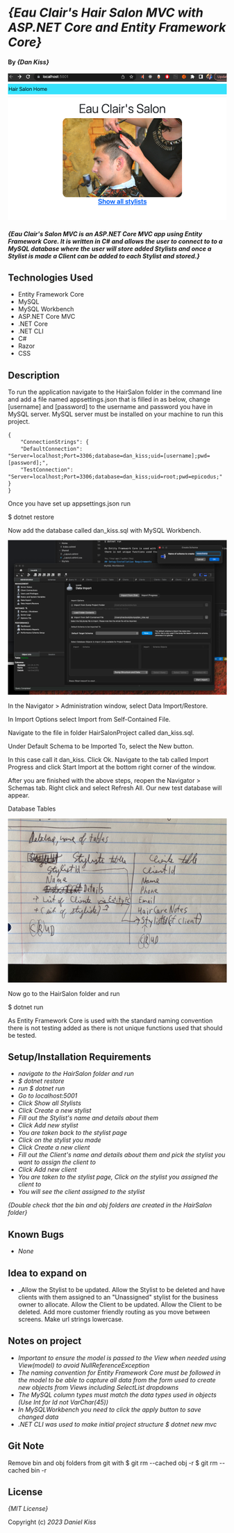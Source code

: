 # _{Eau Clair's Hair Salon MVC with ASP.NET Core and Entity Framework Core}_

#### By _**{Dan Kiss}**_

![Eau Clair's Salon MVC](./HairSalon/wwwroot/img/EauClairScreenshot.png)
#### _{Eau Clair's Salon MVC is an ASP.NET Core MVC app using Entity Framework Core. It is written in C# and allows the user to connect to to a MySQL database where the user will store added Stylists and once a Stylist is made a Client can be added to each Stylist and stored.}_

## Technologies Used

* Entity Framework Core
* MySQL
* MySQL Workbench
* ASP.NET Core MVC
* .NET Core
* .NET CLI
* C#
* Razor
* CSS

## Description

To run the application navigate to the HairSalon folder in the command line and add a file named appsettings.json that is filled in as below, change [username] and [password] to the username and password you have in MySQL server. MySQL server must be installed on your machine to run this project.

```
{
    "ConnectionStrings": {
    "DefaultConnection": "Server=localhost;Port=3306;database=dan_kiss;uid=[username];pwd=[password];",
    "TestConnection": "Server=localhost;Port=3306;database=dan_kiss;uid=root;pwd=epicodus;"
}
}
```

Once you have set up appsettings.json run 

$ dotnet restore

Now add the database called dan_kiss.sql with MySQL Workbench.

![Database Setup](./HairSalon/wwwroot/img/DatabaseSetup.png)

In the Navigator > Administration window, select Data Import/Restore.

In Import Options select Import from Self-Contained File.

Navigate to the file in folder HairSalonProject called dan_kiss.sql.

Under Default Schema to be Imported To, select the New button.

In this case call it dan_kiss.
Click Ok.
Navigate to the tab called Import Progress and click Start Import at the bottom right corner of the window.

After you are finished with the above steps, reopen the Navigator > Schemas tab. Right click and select Refresh All. Our new test database will appear.

Database Tables

![Database Tables](./HairSalon/wwwroot/img/DatabaseTables.jpg)

Now go to the HairSalon folder and run

$ dotnet run

As Entity Framework Core is used with the standard naming convention there is not testing added as there is not unique functions used that should be tested.

## Setup/Installation Requirements

* _navigate to the HairSalon folder and run_
* _$ dotnet restore_
* _run $ dotnet run_
* _Go to localhost:5001_
* _Click Show all Stylists_
* _Click Create a new stylist_
* _Fill out the Stylist's name and details about them_
* _Click Add new stylist_
* _You are taken back to the stylist page_
* _Click on the stylist you made_
* _Click Create a new client_
* _Fill out the Client's name and details about them and pick the stylist you want to assign the client to_
* _Click Add new client_
* _You are taken to the stylist page, Click on the stylist you assigned the client to_
* _You will see the client assigned to the stylist_

_{Double check that the bin and obj folders are created in the HairSalon folder}_

## Known Bugs

* _None_

## Idea to expand on

* _Allow the Stylist to be updated. Allow the Stylist to be deleted and have clients with them assigned to an "Unassigned" stylist for the business owner to allocate. Allow the Client to be updated. Allow the Client to be deleted. Add more customer friendly routing as you move between screens. Make url strings lowercase.

## Notes on project

* _Important to ensure the model is passed to the View when needed using View(model) to avoid NullReferenceException_
* _The naming convention for Entity Framework Core must be followed in the model to be able to capture all data from the form used to create new objects from Views including SelectList dropdowns_
* _The MySQL column types must match the data types used in objects (Use Int for Id not VarChar(45))_
* _In MySQLWorkbench you need to click the apply button to save changed data_
* _.NET CLI was used to make initial project structure $ dotnet new mvc_

## Git Note
Remove bin and obj folders from git with 
$ git rm --cached obj -r 
$ git rm --cached bin -r

## License

_{MIT License}_

Copyright (c) _2023_ _Daniel Kiss_